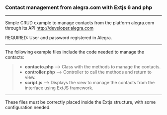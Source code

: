 ### Contact management from alegra.com with Extjs 6 and php
---------------------------------------

Simple CRUD example to manage contacts from the platform alegra.com through its API http://developer.alegra.com

REQUIRED: User and password registered in Alegra.

----------

The following example files include the code needed to manage the contacts:

> - **contacto.php**    --> Class with the methods to manage the contacts.
> - **controller.php**  --> Controller to call the methods and return to view.
> - **script.js**       --> Displays the view to manage the contacts from the interface using ExtJS framework.

----------

These files must be correctly placed inside the Extjs structure, with some configuration needed.
